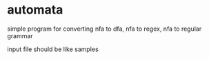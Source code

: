 # automata
simple program for converting nfa to dfa, nfa to regex, nfa to regular grammar 
  
input file should be like samples

